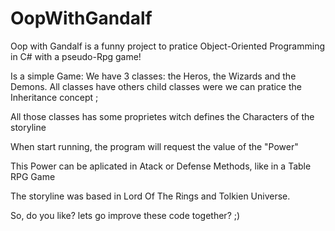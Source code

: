 # OopWithGandalf
Oop with Gandalf is a funny project to pratice Object-Oriented Programming in C# with a pseudo-Rpg game!  

Is a simple Game: We have 3 classes: the Heros, the Wizards and the Demons. All classes have others child classes were we can pratice the Inheritance concept ; 

All those classes has some proprietes witch defines the Characters of the storyline

When start running, the program will request the value of the "Power" 

This Power can be aplicated in Atack or Defense Methods, like in a Table RPG Game 

The storyline was based in Lord Of The Rings and Tolkien Universe. 

So, do you like? lets go improve these code together? ;) 
